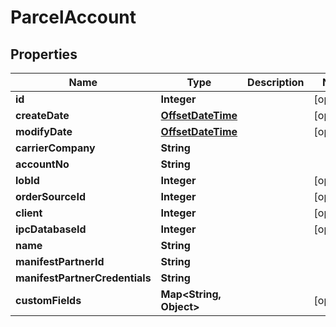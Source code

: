 
# ParcelAccount

## Properties
Name | Type | Description | Notes
------------ | ------------- | ------------- | -------------
**id** | **Integer** |  |  [optional]
**createDate** | [**OffsetDateTime**](OffsetDateTime.md) |  |  [optional]
**modifyDate** | [**OffsetDateTime**](OffsetDateTime.md) |  |  [optional]
**carrierCompany** | **String** |  | 
**accountNo** | **String** |  | 
**lobId** | **Integer** |  |  [optional]
**orderSourceId** | **Integer** |  |  [optional]
**client** | **Integer** |  |  [optional]
**ipcDatabaseId** | **Integer** |  |  [optional]
**name** | **String** |  | 
**manifestPartnerId** | **String** |  | 
**manifestPartnerCredentials** | **String** |  | 
**customFields** | **Map&lt;String, Object&gt;** |  |  [optional]



